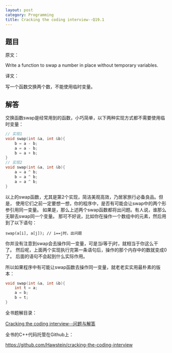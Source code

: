 ```yaml
---
layout: post
category: Programming
title: Cracking the coding interview--Q19.1
---
```


## 题目

原文：

Write a function to swap a number in place without temporary variables.

译文：

写一个函数交换两个数，不能使用临时变量。

## 解答

交换函数swap是经常用到的函数，小巧简单，以下两种实现方式都不需要使用临时变量：

```cpp
// 实现1
void swap(int &a, int &b){
    b = a - b;
    a = a - b;
    b = a + b;
}
// 实现2
void swap(int &a, int &b){
    a = a ^ b;
    b = a ^ b;
    a = a ^ b;
}
```

以上的swap函数，尤其是第2个实现，简洁美观高效，乃居家旅行必备良品。但是，
使用它们之前一定要想一想，你的程序中，是否有可能会让swap中的两个形参引用同一变量。
如果是，那么上述两个swap函数都将出问题。有人说，谁那么无聊去swap同一个变量。
那可不好说，比如你在操作一个数组中的元素，然后用到了以下语句：

	swap(a[i], a[j]); // i==j时，出问题
	
你并没有注意到swap会去操作同一变量，可是当i等于j时，就相当于你这么干了。
然后呢，上面两个实现执行完第一条语句后，操作的那个内存中的数就变成0了。
后面的语句不会起到什么实际作用。

所以如果程序中有可能让swap函数去操作同一变量，就老老实实用最朴素的版本：

```cpp
void swap(int &a, int &b){
    int t = a;
    a = b;
    b = t;
}
```


全书题解目录：

[Cracking the coding interview--问题与解答](/posts/ctci-solutions-contents.html)

全书的C++代码托管在Github上：

<https://github.com/Hawstein/cracking-the-coding-interview>

